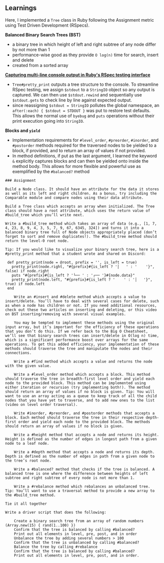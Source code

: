## Learnings
Here, I implemented a `Tree` class in Ruby following the Assignment metric using Test Driven Development (RSpecs). 

**Balanced Binary Search Trees (BST)**
- a binary tree in which height of left and right subtree of any node differ by not more than 1
- performance-wise good as they provide `O log(n)` time for search, insert and delete
- created from a sorted array

**[Capturing multi-line console output in Ruby's RSpec testing interface](https://blog.petefowler.dev/capturing-multi-line-console-output-in-rubys-rspec-testing-interface)**
- `Tree#pretty_print` outputs a tree structure to the console. To streamline RSpec testing, we assign `$stdout` to a `StringIO` object so any output is captured. We can then use `$stdout.rewind` and sequentially use `$stdout.gets` to check line by line against expected output.
- since reassigning `$stdout = StringIO` pollutes the global namespace, an `after(:each) { $stdout = STDOUT }` was put to restore test defaults. This allows the normal use of `byebug` and `puts` operations without their print execution going into `StringIO`.

**Blocks and `yield`**
- Implementation requirements for `#level_order`, `#preorder`, `#inorder`, and `#postorder` methods required for the traversed nodes to be yielded to a block, if provided, and to return an array of values if not provided. 
- In method definitions, if put as the last argument, I learned the keyword `&` explicitly captures blocks and can then be yielded onto inside the method body. This allows for more flexible and powerful use as exemplified by the `#balanced?` method

```
### Assignment

Build a Node class. It should have an attribute for the data it stores as well as its left and right children. As a bonus, try including the Comparable module and compare nodes using their data attribute.

Build a Tree class which accepts an array when initialized. The Tree class should have a root attribute, which uses the return value of #build_tree which you’ll write next.

Write a #build_tree method which takes an array of data (e.g., [1, 7, 4, 23, 8, 9, 4, 3, 5, 7, 9, 67, 6345, 324]) and turns it into a balanced binary tree full of Node objects appropriately placed (don’t forget to sort and remove duplicates!). The #build_tree method should return the level-0 root node.

Tip: If you would like to visualize your binary search tree, here is a #pretty_print method that a student wrote and shared on Discord:

 def pretty_print(node = @root, prefix = '', is_left = true)
   pretty_print(node.right, "#{prefix}#{is_left ? '│   ' : '    '}", false) if node.right
   puts "#{prefix}#{is_left ? '└── ' : '┌── '}#{node.data}"
   pretty_print(node.left, "#{prefix}#{is_left ? '    ' : '│   '}", true) if node.left
 end

    Write an #insert and #delete method which accepts a value to insert/delete. You’ll have to deal with several cases for delete, such as when a node has children or not. If you need additional resources, check out these two articles on inserting and deleting, or this video on BST inserting/removing with several visual examples.

    You may be tempted to implement these methods using the original input array, but it’s important for the efficiency of these operations that you don’t do this. If we refer back to the Big O Cheatsheet, we’ll see that binary search trees can insert/delete in O(log n) time, which is a significant performance boost over arrays for the same operations. To get this added efficiency, your implementation of these methods should traverse the tree and manipulate the nodes and their connections.

    Write a #find method which accepts a value and returns the node with the given value.

    Write a #level_order method which accepts a block. This method should traverse the tree in breadth-first level order and yield each node to the provided block. This method can be implemented using either iteration or recursion (try implementing both!). The method should return an array of values if no block is given. Tip: You will want to use an array acting as a queue to keep track of all the child nodes that you have yet to traverse, and to add new ones to the list (video on level order traversal).

    Write #inorder, #preorder, and #postorder methods that accepts a block. Each method should traverse the tree in their respective depth-first order and yield each node to the provided block. The methods should return an array of values if no block is given.

    Write a #height method that accepts a node and returns its height. Height is defined as the number of edges in longest path from a given node to a leaf node.

    Write a #depth method that accepts a node and returns its depth. Depth is defined as the number of edges in path from a given node to the tree’s root node.

    Write a #balanced? method that checks if the tree is balanced. A balanced tree is one where the difference between heights of left subtree and right subtree of every node is not more than 1.

    Write a #rebalance method which rebalances an unbalanced tree. Tip: You’ll want to use a traversal method to provide a new array to the #build_tree method.

Tie it all together

Write a driver script that does the following:

    Create a binary search tree from an array of random numbers (Array.new(15) { rand(1..100) })
    Confirm that the tree is balanced by calling #balanced?
    Print out all elements in level, pre, post, and in order
    Unbalance the tree by adding several numbers > 100
    Confirm that the tree is unbalanced by calling #balanced?
    Balance the tree by calling #rebalance
    Confirm that the tree is balanced by calling #balanced?
    Print out all elements in level, pre, post, and in order.
```
